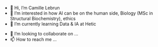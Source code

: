 - 👋 Hi, I’m Camille Lebrun
- 👀 I’m interested in how AI can be on the human side, Biology (MSc in Structural Biochemistry), ethics
- 🌱 I’m currently learning Data & IA at Hetic 


<!---
camlebrun/camlebrun is a ✨ special ✨ repository because its `README.md` (this file) appears on your GitHub profile.
You can click the Preview link to take a look at your changes.
--->
- 💞️ I’m looking to collaborate on ...
- 📫 How to reach me ...
